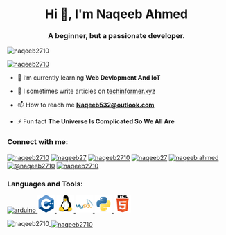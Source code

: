 
<h1 align="center">Hi 👋, I'm Naqeeb Ahmed</h1>
<h3 align="center">A beginner, but a passionate developer.</h3>


<p align="left"> <img src="https://komarev.com/ghpvc/?username=naqeeb2710&label=Profile%20views&color=0e75b6&style=flat" alt="naqeeb2710" /> </p>

<p align="left"> <a href="https://twitter.com/naqeeb2710" target="blank"><img src="https://img.shields.io/twitter/follow/naqeeb2710?logo=twitter&style=for-the-badge" alt="naqeeb2710" /></a> </p>

- 🌱 I’m currently learning **Web Devlopment And IoT**

- 📝 I sometimes write articles on [techinformer.xyz](techinformer.xyz)

- 📫 How to reach me **Naqeeb532@outlook.com**

- ⚡ Fun fact **The Universe Is Complicated So We All Are**

<h3 align="left">Connect with me:</h3>
<p align="left">
<a href="https://twitter.com/naqeeb2710" target="blank"><img align="center" src="https://cdn.jsdelivr.net/npm/simple-icons@3.0.1/icons/twitter.svg" alt="naqeeb2710" height="30" width="40" /></a>
<a href="https://linkedin.com/in/naqeeb27" target="blank"><img align="center" src="https://cdn.jsdelivr.net/npm/simple-icons@3.0.1/icons/linkedin.svg" alt="naqeeb27" height="30" width="40" /></a>
<a href="https://instagram.com/naqeeb2710" target="blank"><img align="center" src="https://cdn.jsdelivr.net/npm/simple-icons@3.0.1/icons/instagram.svg" alt="naqeeb2710" height="30" width="40" /></a>
<a href="https://codeforces.com/profile/naqeeb27" target="blank"><img align="center" src="https://cdn.jsdelivr.net/npm/simple-icons@3.0.1/icons/codeforces.svg" alt="naqeeb27" height="30" width="40" /></a>
<a href="https://www.leetcode.com/naqeeb ahmed" target="blank"><img align="center" src="https://cdn.jsdelivr.net/npm/simple-icons@3.0.1/icons/leetcode.svg" alt="naqeeb ahmed" height="30" width="40" /></a>
<a href="https://www.hackerearth.com/@naqeeb2710" target="blank"><img align="center" src="https://cdn.jsdelivr.net/npm/simple-icons@3.0.1/icons/hackerearth.svg" alt="@naqeeb2710" height="30" width="40" /></a>
<a href="https://www.codechef.com/users/naqeeb2710" target="blank"><img align="center" src="https://cdn.jsdelivr.net/npm/simple-icons@3.1.0/icons/codechef.svg" alt="naqeeb2710" height="30" width="40" /></a>
</p>

<h3 align="left">Languages and Tools:</h3>
<p align="left"> <a href="https://www.arduino.cc/" target="_blank"> <img src="https://cdn.worldvectorlogo.com/logos/arduino-1.svg" alt="arduino" width="40" height="40"/> </a> <a href="https://www.w3schools.com/cpp/" target="_blank"> <img src="https://raw.githubusercontent.com/devicons/devicon/master/icons/cplusplus/cplusplus-original.svg" alt="cplusplus" width="40" height="40"/> </a> <a href="https://www.linux.org/" target="_blank"> <img src="https://raw.githubusercontent.com/devicons/devicon/master/icons/linux/linux-original.svg" alt="linux" width="40" height="40"/> </a> <a href="https://www.mysql.com/" target="_blank"> <img src="https://raw.githubusercontent.com/devicons/devicon/master/icons/mysql/mysql-original-wordmark.svg" alt="mysql" width="40" height="40"/> </a> <a href="https://www.python.org" target="_blank"> <img src="https://raw.githubusercontent.com/devicons/devicon/master/icons/python/python-original.svg" alt="python" width="40" height="40"/> </a> <a href="https://www.w3.org/html/" target="_blank"> <img src="https://raw.githubusercontent.com/devicons/devicon/master/icons/html5/html5-original-wordmark.svg" alt="html5" width="40" height="40"/> </p>

<p><img align="left" src="https://github-readme-stats.vercel.app/api/top-langs?username=naqeeb2710&show_icons=true&locale=en&layout=compact" alt="naqeeb2710" /></p>

<p>&nbsp;<img align="center" src="https://github-readme-stats.vercel.app/api?username=naqeeb2710&show_icons=true&locale=en" alt="naqeeb2710" /></p>
